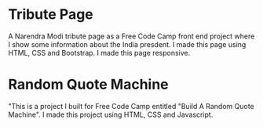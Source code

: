 # Tribute Page


A Narendra Modi tribute page as a Free Code Camp front end project where I show some information about the India presdent. I made this page using HTML, CSS and Bootstrap. I made this page responsive.


# Random Quote Machine

"This is a project I built for Free Code Camp entitled "Build A Random Quote Machine". I made this project using HTML, CSS and Javascript.



